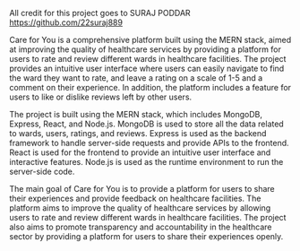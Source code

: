 All credit for this project goes to SURAJ PODDAR 
https://github.com/22suraj889


Care for You is a comprehensive platform built using the MERN stack, aimed at improving the quality of healthcare services by providing a platform for users to rate and review different wards in healthcare facilities. The project provides an intuitive user interface where users can easily navigate to find the ward they want to rate, and leave a rating on a scale of 1-5 and a comment on their experience. In addition, the platform includes a feature for users to like or dislike reviews left by other users.  

The project is built using the MERN stack, which includes MongoDB, Express, React, and Node.js. MongoDB is used to store all the data related to wards, users, ratings, and reviews. Express is used as the backend framework to handle server-side requests and provide APIs to the frontend. React is used for the frontend to provide an intuitive user interface and interactive features. Node.js is used as the runtime environment to run the server-side code. 

The main goal of Care for You is to provide a platform for users to share their experiences and provide feedback on healthcare facilities. The platform aims to improve the quality of healthcare services by allowing users to rate and review different wards in healthcare facilities. The project also aims to promote transparency and accountability in the healthcare sector by providing a platform for users to share their experiences openly.
